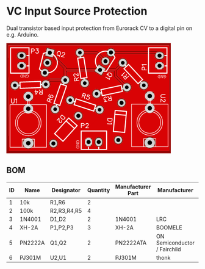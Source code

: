 # VC Input Source Protection

Dual transistor based input protection from Eurorack CV to a digital pin on e.g. Arduino.

![PCB](images/pcb-v1.0.png)

## BOM

|ID   |Name        |Designator   |Quantity|Manufacturer Part|Manufacturer                  |Supplier|Supplier Part  |
|-----|------------|-------------|--------|-----------------|------------------------------|--------|---------------|
|1    |10k         |R1,R6        |2       |                 |                              |        |               |
|2    |100k        |R2,R3,R4,R5  |4       |                 |                              |        |               |
|3    |1N4001      |D1,D2        |2       |1N4001           |LRC                           |LCSC    |C82804         |
|4    |XH-2A       |P1,P2,P3     |3       |XH-2A            |BOOMELE                       |LCSC    |C20079         |
|5    |PN2222A     |Q1,Q2        |2       |PN2222ATA        |ON Semiconductor / Fairchild  |Mouser  |512-PN2222ATA  |
|6    |PJ301M      |U2,U1        |2       |PJ301M           |thonk                         |        |PJ301M         |